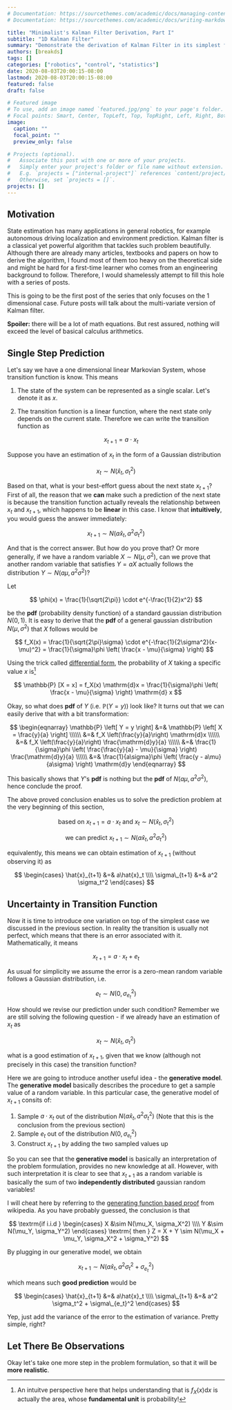 ```yaml
---
# Documentation: https://sourcethemes.com/academic/docs/managing-content/
# Documentation: https://sourcethemes.com/academic/docs/writing-markdown-latex/

title: "Minimalist's Kalman Filter Derivation, Part I"
subtitle: "1D Kalman Filter"
summary: "Demonstrate the derivation of Kalman Filter in its simplest form: 1 dimensional case."
authors: [breakds]
tags: []
categories: ["robotics", "control", "statistics"]
date: 2020-08-03T20:00:15-08:00
lastmod: 2020-08-03T20:00:15-08:00
featured: false
draft: false

# Featured image
# To use, add an image named `featured.jpg/png` to your page's folder.
# Focal points: Smart, Center, TopLeft, Top, TopRight, Left, Right, BottomLeft, Bottom, BottomRight.
image:
  caption: ""
  focal_point: ""
  preview_only: false

# Projects (optional).
#   Associate this post with one or more of your projects.
#   Simply enter your project's folder or file name without extension.
#   E.g. `projects = ["internal-project"]` references `content/project/deep-learning/index.md`.
#   Otherwise, set `projects = []`.
projects: []
---
```


## Motivation

State estimation has many applications in general robotics, for
example autonomous driving localization and environment prediction.
Kalman filter is a classical yet powerful algorithm that tackles such
problem beautifully. Although there are already many articles,
textbooks and papers on how to derive the algorithm, I found most of
them too heavy on the theoretical side and might be hard for a
first-time learner who comes from an engineering background to follow.
Therefore, I would shamelessly attempt to fill this hole with a series
of posts.

This is going to be the first post of the series that only focuses on
the 1 dimensional case. Future posts will talk about the multi-variate
version of Kalman filter.

**Spoiler:** there will be a lot of math equations. But rest assured,
nothing will exceed the level of basical calculus arithmetics.

## Single Step Prediction

Let's say we have a one dimensional linear Markovian System, whose
transition function is know. This means

1. The state of the system can be represented as a single scalar.
   Let's denote it as $x$.
2. The transition function is a linear function, where the next state
   only depends on the current state. Therefore we can write the
   transition function as 
   
   $$
   x_{t+1} = a  \cdot x_t
   $$

Suppose you have an estimation of $x_t$ in the form of a Gaussian
distribution

$$
x_t \sim N(\hat{x}_t, \sigma_t^2)
$$

Based on that, what is your best-effort guess about the next state
$x_{t+1}$? First of all, the reason that we **can** make such a
prediction of the next state is because the transition function
actually reveals the relationship between $x_t$ and $x_{t+1}$, which
happens to be **linear** in this case. I know that **intuitively**,
you would guess the answer immediately:

$$
x_{t+1} \sim N(a\hat{x}_t, a^2\sigma_t^2)
$$

And that is the correct answer. But how do you prove that? Or more
generally, if we have a random variable $X \sim N(\mu, \sigma^2)$, can
we prove that another random variable that satisfies $Y = aX$ actually
follows the distribution $Y \sim N(a\mu, a^2\sigma^2)$?

Let 

$$
\phi(x) = \frac{1}{\sqrt{2\pi}} \cdot e^{-\frac{1}{2}x^2}
$$

be the **pdf** (probability density function) of a standard gaussian
distribution $N(0, 1)$. It is easy to derive that the **pdf** of a
general gaussian distribution $N(\mu, \sigma^2)$ that $X$ follows
would be

$$
f_X(x) = \frac{1}{\sqrt{2\pi}\sigma} \cdot e^{-\frac{1}{2\sigma^2}(x-\mu)^2} = \frac{1}{\sigma}\phi \left( \frac{x - \mu}{\sigma} \right)
$$

Using the trick called [differential form](https://en.wikipedia.org/wiki/Differential_form), the probability of $X$ taking a specific value $x$ is[^1] 

$$
\mathbb{P} [X = x] = f_X(x) \mathrm{d}x = \frac{1}{\sigma}\phi \left( \frac{x - \mu}{\sigma} \right) \mathrm{d} x
$$

Okay, so what does **pdf** of $Y$ (i.e. $\mathbb{P}(Y = y)$) look
like? It turns out that we can easily derive that with a bit
transformation:

$$
\begin{eqnarray}
\mathbb{P} \left[ Y = y \right] &=& \mathbb{P} \left[ X = \frac{y}{a} \right] \\\\\\
&=& f_X \left(\frac{y}{a}\right) \mathrm{d}x \\\\\\
&=& f_X \left(\frac{y}{a}\right) \frac{\mathrm{d}y}{a} \\\\\\
&=& \frac{1}{\sigma}\phi \left( \frac{\frac{y}{a} - \mu}{\sigma} \right) \frac{\mathrm{d}y}{a} \\\\\\
&=& \frac{1}{a\sigma}\phi \left( \frac{y - a\mu}{a\sigma} \right) \mathrm{d}y
\end{eqnarray}
$$

This basically shows that $Y$'s **pdf** is nothing but the **pdf** of
$N(a\mu, a^2\sigma^2)$, hence conclude the proof.

[^1]: An intuitve perspective here that helps understanding that is $f_X(x) \mathrm{d}x$ is actually the area, whose **fundamental unit** is probability!

The above proved conclusion enables us to solve the prediction problem
at the very beginning of this section, 

$$
   \textrm{based on } x_{t+1} = a  \cdot x_t \textrm{ and } x_t \sim N(\hat{x}_t, \sigma_t^2)
$$

$$
   \textrm{we can predict } x_{t+1} \sim N(a\hat{x}_t, a^2\sigma_t^2)
$$

equivalently, this means we can obtain estimation of $x_{t+1}$ (without observing it) as

$$
\begin{cases}
\hat{x}_{t+1} &=& a\hat{x}_t \\\\
\sigma\_{t+1} &=& a^2 \sigma_t^2
\end{cases}
$$

## Uncertainty in Transition Function

Now it is time to introduce one variation on top of the simplest case
we discussed in the previous section. In reality the transition is
usually not perfect, which means that there is an error associated
with it. Mathematically, it means

$$
x_{t+1} = a \cdot x_t + e_t
$$

As usual for simplicity we assume the error is a zero-mean random
variable follows a Gaussian distribution, i.e.

$$
e_t \sim N \left(0, \sigma_{e_t}^2 \right)
$$

How should we revise our prediction under such condition? Remember we
are still solving the following question - if we already have an
estimation of $x_t$ as

$$
x_t \sim N(\hat{x}_t, \sigma_t^2)
$$

what is a good estimation of $x_{t+1}$, given that we know (although
not precisely in this case) the transition function?

Here we are going to introduce another useful idea - the **generative
model**. The **generative model** basically describes the procedure to
get a sample value of a random variable. In this particular case, the
generative model of $x_{t+1}$ consits of:

1. Sample $a \cdot x_t$ out of the distribution $N(a\hat{x}_t, a^2\sigma_t^2)$ (Note that this is the conclusion from the previous section)
2. Sample $e_t$ out of the distribution $N(0, \sigma_{e_t}^2)$
3. Construct $x_{t+1}$ by adding the two sampled values up

So you can see that the **generative model** is basically an
interpretation of the problem formulation, provides no new knowledge
at all. However, with such interpretation it is clear to see that
$x_{t+1}$ as a random variable is basically the sum of two
**independently distributed** gaussian random variables!

I will cheat here by referring to the [generating function based
proof](https://en.wikipedia.org/wiki/Sum_of_normally_distributed_random_variables#:~:text=Independent%20random%20variables,-Let%20X%20and&text=This%20means%20that%20the%20sum,squares%20of%20the%20standard%20deviations)
from wikipedia. As you have probably guessed, the conclusion is that

$$
\textrm{if i.i.d } \begin{cases}
X &\sim N(\mu_X, \sigma_X^2) \\\\
Y &\sim N(\mu_Y, \sigma_Y^2)
\end{cases} \textrm{ then } Z = X + Y \sim N(\mu_X + \mu_Y, \sigma_X^2 + \sigma_Y^2)
$$

By plugging in our generative model, we obtain

$$
x_{t+1} \sim N(a\hat{x}_t, a^2\sigma_t^2 + \sigma_{e_t}^2)
$$

which means such **good prediction** would be

$$
\begin{cases}
\hat{x}_{t+1} &=& a\hat{x}_t \\\\
\sigma\_{t+1} &=& a^2 \sigma_t^2 + \sigma\_{e_t}^2
\end{cases}
$$

Yep, just add the variance of the error to the estimation of variance. Pretty simple, right?


## Let There Be Observations

Okay let's take one more step in the problem formulation, so that it
will be **more realistic**.
